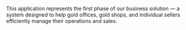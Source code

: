 This application represents the first phase of our business solution —
a system designed to help gold offices, gold shops, and individual sellers
efficiently manage their operations and sales.

